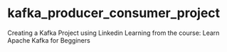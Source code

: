# kafka_producer_consumer_project
Creating a Kafka Project using Linkedin Learning from the course: Learn Apache Kafka for Begginers
